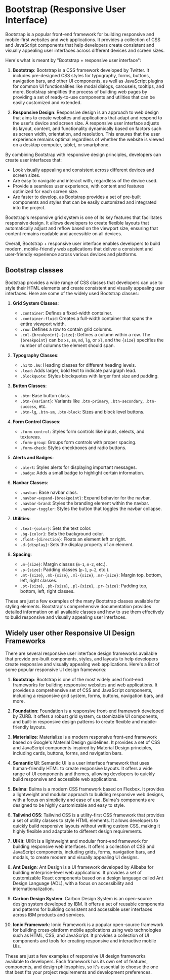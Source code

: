 # Bootstrap (Responsive User Interface)




Bootstrap is a popular front-end framework for building responsive and mobile-first websites and web applications. It provides a collection of CSS and JavaScript components that help developers create consistent and visually appealing user interfaces across different devices and screen sizes.

Here's what is meant by "Bootstrap + responsive user interface":

1. **Bootstrap**: Bootstrap is a CSS framework developed by Twitter. It includes pre-designed CSS styles for typography, forms, buttons, navigation bars, and other UI components, as well as JavaScript plugins for common UI functionalities like modal dialogs, carousels, tooltips, and more. Bootstrap simplifies the process of building web pages by providing a set of ready-to-use components and utilities that can be easily customized and extended.

2. **Responsive Design**: Responsive design is an approach to web design that aims to create websites and applications that adapt and respond to the user's device and screen size. A responsive user interface adjusts its layout, content, and functionality dynamically based on factors such as screen width, orientation, and resolution. This ensures that the user experience remains optimal regardless of whether the website is viewed on a desktop computer, tablet, or smartphone.

By combining Bootstrap with responsive design principles, developers can create user interfaces that:

- Look visually appealing and consistent across different devices and screen sizes.
- Are easy to navigate and interact with, regardless of the device used.
- Provide a seamless user experience, with content and features optimized for each screen size.
- Are faster to develop, as Bootstrap provides a set of pre-built components and styles that can be easily customized and integrated into the project.

Bootstrap's responsive grid system is one of its key features that facilitates responsive design. It allows developers to create flexible layouts that automatically adjust and reflow based on the viewport size, ensuring that content remains readable and accessible on all devices.

Overall, Bootstrap + responsive user interface enables developers to build modern, mobile-friendly web applications that deliver a consistent and user-friendly experience across various devices and platforms.

## Bootstrap classes
Bootstrap provides a wide range of CSS classes that developers can use to style their HTML elements and create consistent and visually appealing user interfaces. Here are some of the widely used Bootstrap classes:

1. **Grid System Classes**:
   - `.container`: Defines a fixed-width container.
   - `.container-fluid`: Creates a full-width container that spans the entire viewport width.
   - `.row`: Defines a row to contain grid columns.
   - `.col-{breakpoint}-{size}`: Defines a column within a row. The `{breakpoint}` can be `xs`, `sm`, `md`, `lg`, or `xl`, and the `{size}` specifies the number of columns the element should span.

2. **Typography Classes**:
   - `.h1` to `.h6`: Heading classes for different heading levels.
   - `.lead`: Adds larger, bold text to indicate paragraph lead.
   - `.blockquote`: Styles blockquotes with larger font size and padding.

3. **Button Classes**:
   - `.btn`: Base button class.
   - `.btn-{variant}`: Variants like `.btn-primary`, `.btn-secondary`, `.btn-success`, etc.
   - `.btn-lg`, `.btn-sm`, `.btn-block`: Sizes and block level buttons.

4. **Form Control Classes**:
   - `.form-control`: Styles form controls like inputs, selects, and textareas.
   - `.form-group`: Groups form controls with proper spacing.
   - `.form-check`: Styles checkboxes and radio buttons.

5. **Alerts and Badges**:
   - `.alert`: Styles alerts for displaying important messages.
   - `.badge`: Adds a small badge to highlight certain information.

6. **Navbar Classes**:
   - `.navbar`: Base navbar class.
   - `.navbar-expand-{breakpoint}`: Expand behavior for the navbar.
   - `.navbar-brand`: Styles the branding element within the navbar.
   - `.navbar-toggler`: Styles the button that toggles the navbar collapse.

7. **Utilities**:
   - `.text-{color}`: Sets the text color.
   - `.bg-{color}`: Sets the background color.
   - `.float-{direction}`: Floats an element left or right.
   - `.d-{display}`: Sets the display property of an element.

8. **Spacing**:
   - `.m-{size}`: Margin classes (`m-1`, `m-2`, etc.).
   - `.p-{size}`: Padding classes (`p-1`, `p-2`, etc.).
   - `.mt-{size}`, `.mb-{size}`, `.ml-{size}`, `.mr-{size}`: Margin top, bottom, left, right classes.
   - `.pt-{size}`, `.pb-{size}`, `.pl-{size}`, `.pr-{size}`: Padding top, bottom, left, right classes.

These are just a few examples of the many Bootstrap classes available for styling elements. Bootstrap's comprehensive documentation provides detailed information on all available classes and how to use them effectively to build responsive and visually appealing user interfaces.

## Widely user other Responsive UI Design Frameworks
There are several responsive user interface design frameworks available that provide pre-built components, styles, and layouts to help developers create responsive and visually appealing web applications. Here's a list of some popular responsive UI design frameworks:

1. **Bootstrap**: Bootstrap is one of the most widely used front-end frameworks for building responsive websites and web applications. It provides a comprehensive set of CSS and JavaScript components, including a responsive grid system, forms, buttons, navigation bars, and more.

2. **Foundation**: Foundation is a responsive front-end framework developed by ZURB. It offers a robust grid system, customizable UI components, and built-in responsive design patterns to create flexible and mobile-friendly layouts.

3. **Materialize**: Materialize is a modern responsive front-end framework based on Google's Material Design guidelines. It provides a set of CSS and JavaScript components inspired by Material Design principles, including cards, buttons, forms, and navigation bars.

4. **Semantic UI**: Semantic UI is a user interface framework that uses human-friendly HTML to create responsive layouts. It offers a wide range of UI components and themes, allowing developers to quickly build responsive and accessible web applications.

5. **Bulma**: Bulma is a modern CSS framework based on Flexbox. It provides a lightweight and modular approach to building responsive web designs, with a focus on simplicity and ease of use. Bulma's components are designed to be highly customizable and easy to style.

6. **Tailwind CSS**: Tailwind CSS is a utility-first CSS framework that provides a set of utility classes to style HTML elements. It allows developers to quickly build responsive layouts without writing custom CSS, making it highly flexible and adaptable to different design requirements.

7. **UIKit**: UIKit is a lightweight and modular front-end framework for building responsive web interfaces. It offers a collection of CSS and JavaScript components, including grids, forms, navigation bars, and modals, to create modern and visually appealing UI designs.

8. **Ant Design**: Ant Design is a UI framework developed by Alibaba for building enterprise-level web applications. It provides a set of customizable React components based on a design language called Ant Design Language (ADL), with a focus on accessibility and internationalization.

9. **Carbon Design System**: Carbon Design System is an open-source design system developed by IBM. It offers a set of reusable components and patterns for building consistent and accessible user interfaces across IBM products and services.

10. **Ionic Framework**: Ionic Framework is a popular open-source framework for building cross-platform mobile applications using web technologies such as HTML, CSS, and JavaScript. It provides a collection of UI components and tools for creating responsive and interactive mobile UIs.

These are just a few examples of responsive UI design frameworks available to developers. Each framework has its own set of features, components, and design philosophies, so it's essential to choose the one that best fits your project requirements and development preferences.